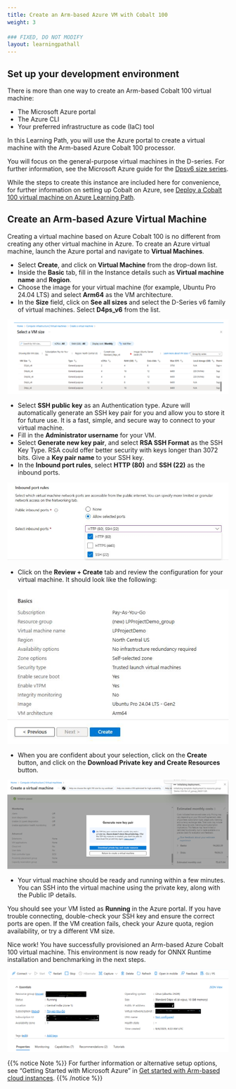 ```yaml
---
title: Create an Arm-based Azure VM with Cobalt 100
weight: 3

### FIXED, DO NOT MODIFY
layout: learningpathall
---
```


## Set up your development environment

There is more than one way to create an Arm-based Cobalt 100 virtual machine: 

- The Microsoft Azure portal
- The Azure CLI
- Your preferred infrastructure as code (IaC) tool

In this Learning Path, you will use the Azure portal to create a virtual machine with the Arm-based Azure Cobalt 100 processor. 

You will focus on the general-purpose virtual machines in the D-series. For further information, see the Microsoft Azure guide for the [Dpsv6 size series](https://learn.microsoft.com/en-us/azure/virtual-machines/sizes/general-purpose/dpsv6-series).

While the steps to create this instance are included here for convenience, for further information on setting up Cobalt on Azure, see [Deploy a Cobalt 100 virtual machine on Azure Learning Path](/learning-paths/servers-and-cloud-computing/cobalt/).

## Create an Arm-based Azure Virtual Machine 


Creating a virtual machine based on Azure Cobalt 100 is no different from creating any other virtual machine in Azure. To create an Azure virtual machine, launch the Azure portal and navigate to **Virtual Machines**.

- Select **Create**, and click on **Virtual Machine** from the drop-down list.
- Inside the **Basic** tab, fill in the Instance details such as **Virtual machine name** and **Region**.
- Choose the image for your virtual machine (for example, Ubuntu Pro 24.04 LTS) and select **Arm64** as the VM architecture.
- In the **Size** field, click on **See all sizes** and select the D-Series v6 family of virtual machines. Select **D4ps_v6** from the list.

![Azure portal VM creation — Azure Cobalt 100 Arm64 virtual machine (D4ps_v6) alt-text#center](images/instance.png "Select the D-Series v6 family of virtual machines")

- Select **SSH public key** as an Authentication type. Azure will automatically generate an SSH key pair for you and allow you to store it for future use. It is a fast, simple, and secure way to connect to your virtual machine.
- Fill in the **Administrator username** for your VM.
- Select **Generate new key pair**, and select **RSA SSH Format** as the SSH Key Type. RSA could offer better security with keys longer than 3072 bits. Give a **Key pair name** to your SSH key.
- In the **Inbound port rules**, select **HTTP (80)** and **SSH (22)** as the inbound ports.

![Azure portal VM creation — Azure Cobalt 100 Arm64 virtual machine (D4ps_v6) alt-text#center](images/instance1.png "Allow inbound port rules")

- Click on the **Review + Create** tab and review the configuration for your virtual machine. It should look like the following:

![Azure portal VM creation — Azure Cobalt 100 Arm64 virtual machine (D4ps_v6) alt-text#center](images/ubuntu-pro.png "Review and Create an Azure Cobalt 100 Arm64 VM")

- When you are confident about your selection, click on the **Create** button, and click on the **Download Private key and Create Resources** button.

![Azure portal VM creation — Azure Cobalt 100 Arm64 virtual machine (D4ps_v6) alt-text#center](images/instance4.png "Download Private key and Create Resources")

- Your virtual machine should be ready and running within a few minutes. You can SSH into the virtual machine using the private key, along with the Public IP details.

You should see your VM listed as **Running** in the Azure portal. If you have trouble connecting, double-check your SSH key and ensure the correct ports are open. If the VM creation fails, check your Azure quota, region availability, or try a different VM size.

Nice work! You have successfully provisioned an Arm-based Azure Cobalt 100 virtual machine. This environment is now ready for ONNX Runtime installation and benchmarking in the next steps.

![Azure portal VM creation - Azure Cobalt 100 Arm64 virtual machine (D4ps_v6) alt-text#center](images/final-vm.png "VM deployment confirmation in Azure portal")

{{% notice Note %}}
For further information or alternative setup options, see “Getting Started with Microsoft Azure” in [Get started with Arm-based cloud instances](/learning-paths/servers-and-cloud-computing/csp/azure).
{{% /notice %}}
